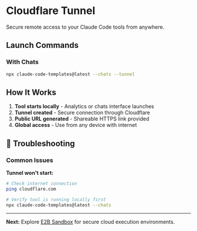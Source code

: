 # Cloudflare Tunnel

Secure remote access to your Claude Code tools from anywhere.

## Launch Commands

### With Chats

```bash
npx claude-code-templates@latest --chats --tunnel
```

## How It Works

1. **Tool starts locally** - Analytics or chats interface launches
2. **Tunnel created** - Secure connection through Cloudflare
3. **Public URL generated** - Shareable HTTPS link provided
4. **Global access** - Use from any device with internet

## 🔧 Troubleshooting

### Common Issues

**Tunnel won't start:**

```bash
# Check internet connection
ping cloudflare.com

# Verify tool is running locally first
npx claude-code-templates@latest --chats
```

---

**Next:** Explore [E2B Sandbox](https://docs.aitmpl.com/docs/tools/sandbox) for secure cloud execution environments.
